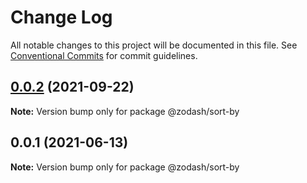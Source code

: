# Change Log

All notable changes to this project will be documented in this file.
See [Conventional Commits](https://conventionalcommits.org) for commit guidelines.

## [0.0.2](https://github.com/zcorky/zodash/compare/@zodash/sort-by@0.0.1...@zodash/sort-by@0.0.2) (2021-09-22)

**Note:** Version bump only for package @zodash/sort-by





## 0.0.1 (2021-06-13)

**Note:** Version bump only for package @zodash/sort-by
